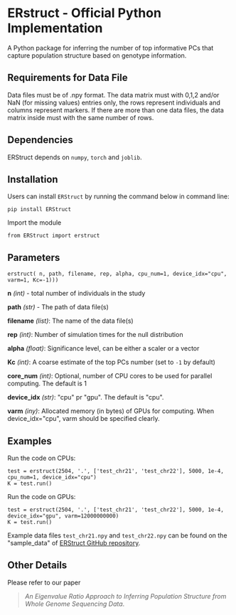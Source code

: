 # ERstruct - Official Python Implementation

A Python package for inferring the number of top informative PCs that capture population structure based on genotype information.

## Requirements for Data File
Data files must be of .npy format. The data matrix must with 0,1,2 and/or NaN (for missing values) entries only, the rows represent individuals and columns represent markers. If there are more than one data files, the data matrix inside must with the same number of rows.

## Dependencies
ERStruct depends on `numpy`, `torch` and `joblib`.

## Installation
Users can install `ERStruct` by running the command below in command line:
```commandline
pip install ERStruct
```

Import the module
```
from ERStruct import erstruct
```
## Parameters
```
erstruct( n, path, filename, rep, alpha, cpu_num=1, device_idx="cpu", varm=1, Kc=-1)))
```

**n** *(int)* - total number of individuals in the study

**path** *(str)* - The path of data file(s)

**filename** *(list)*: The name of the data file(s)

**rep** *(int)*: Number of simulation times for the null distribution

**alpha** *(float)*: Significance level, can be either a scaler or a vector

**Kc** *(int)*: A coarse estimate of the top PCs number (set to `-1` by default)

**core_num** *(int)*: Optional, number of CPU cores to be used for parallel computing. The default is 1

**device_idx** *(str)*: "cpu" pr "gpu". The default is "cpu".

**varm** *(iny)*: Allocated memory (in bytes) of GPUs for computing. When device_idx="cpu", varm should be specified clearly.

## Examples
Run the code on CPUs:
```commandline
test = erstruct(2504, '.', ['test_chr21', 'test_chr22'], 5000, 1e-4, cpu_num=1, device_idx="cpu")
K = test.run()
```
Run the code on GPUs:
```commandline
test = erstruct(2504, '.', ['test_chr21', 'test_chr22'], 5000, 1e-4, device_idx="gpu", varm=12000000000)
K = test.run()
```
Example data files `test_chr21.npy` and `test_chr22.npy` can be found on the "sample_data" of [ERStruct GitHub repository](https://github.com/ecielyang/ERStruct).




## Other Details
Please refer to our paper
> *An Eigenvalue Ratio Approach to Inferring Population Structure from Whole Genome Sequencing Data*.